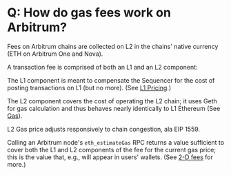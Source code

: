 # Q: How do gas fees work on Arbitrum?

Fees on Arbitrum chains are collected on L2 in the chains' native currency (ETH on Arbitrum One and Nova).

A transaction fee is comprised of both an L1 and an L2 component:

The L1 component is meant to compensate the Sequencer for the cost of posting transactions on L1 (but no more). (See [L1 Pricing](../arbos/l1-pricing.md).)

The L2 component covers the cost of operating the L2 chain; it uses Geth for gas calculation and thus behaves nearly identically to L1 Ethereum (See [Gas](../arbos/gas.md)).

L2 Gas price adjusts responsively to chain congestion, ala EIP 1559.

Calling an Arbitrum node's `eth_estimateGas` RPC returns a value sufficient to cover both the L1 and L2 components of the fee for the current gas price; this is the value that, e.g., will appear in users' wallets. (See [2-D fees](https://medium.com/offchainlabs/understanding-arbitrum-2-dimensional-fees-fd1d582596c9) for more.)
